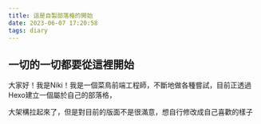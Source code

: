 ```yaml
---
title: 這是自製部落格的開始
date: 2023-06-07 17:20:58
tags: diary
---
```


## 一切的一切都要從這裡開始

大家好！我是Niki！我是一個菜鳥前端工程師，不斷地做各種嘗試，目前正透過Hexo建立一個屬於自己的部落格，

大架構拉起來了，但是對目前的版面不是很滿意，想自行修改成自己喜歡的樣子

